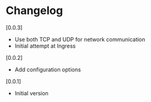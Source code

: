 # Changelog

[0.0.3]

- Use both TCP and UDP for network communication
- Initial attempt at Ingress

[0.0.2]

- Add configuration options

[0.0.1]

- Initial version
